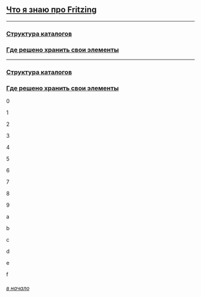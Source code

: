 ## [Что я знаю про Fritzing](#)

---

### [Cтруктура каталогов](#%D1%81%D1%82%D1%80%D1%83%D0%BA%D1%82%D1%83%D1%80%D0%B0-%D0%BA%D0%B0%D1%82%D0%B0%D0%BB%D0%BE%D0%B3%D0%BE%D0%B2)

### [Гдe решено хранить свои элементы](#%D0%B3%D0%B4%D0%B5-%D1%80%D0%B5%D1%88%D0%B5%D0%BD%D0%BE-%D1%85%D1%80%D0%B0%D0%BD%D0%B8%D1%82%D1%8C-%D1%81%D0%B2%D0%BE%D0%B8-%D1%8D%D0%BB%D0%B5%D0%BC%D0%B5%D0%BD%D1%82%D1%8B)

---

### [Структура каталогов](#)

### [Где решено хранить свои элементы](#)

0

1

2

3

4

5

6

7

8

9

a

b

c

d

e

f

###### [в начало](#%D1%87%D1%82%D0%BE-%D1%8F-%D0%B7%D0%BD%D0%B0%D1%8E-%D0%BF%D1%80%D0%BE-fritzing)